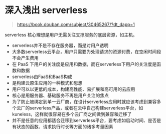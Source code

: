 
# 深入浅出 serverless

> https://book.douban.com/subject/30465267/?dt_dapp=1

serverless 核心理想是用户无需关注支撑服务的底层资源，如主机。


+ serverless并不是不存在服务器，而是对用户透明
+ 大多数serverless云平台，用户只需要为处理请求的资源付费，在空闲时间段不会产生费用
+ 在 PaaS 下用户的关注度是应用和数据，而在serverless下用户的关注度是函数和数据
+ serverless由FaaS和BaaS构成
+ 是构建云原生应用的一种模式和思想
+ 用户可以以更低的成本，构建高性能、易扩展和高可用的云应用
+ 核心是用服务器、基础服务不再是用户关注的焦点
+ 为了防止被绑定到单一云厂商，在设计serverless应用时就应该考虑到兼容多个云厂的serverless产品，或者在云中自己构建serverless平台，如kuneless，这样就很容易在多个云厂商之间做到兼容和迁移了
+ 并不是任意的应用都适合迁移到serverless平台，要考虑如启动时间、是否是有状态的函数、请求执行时长等方面的诸多考量因素
